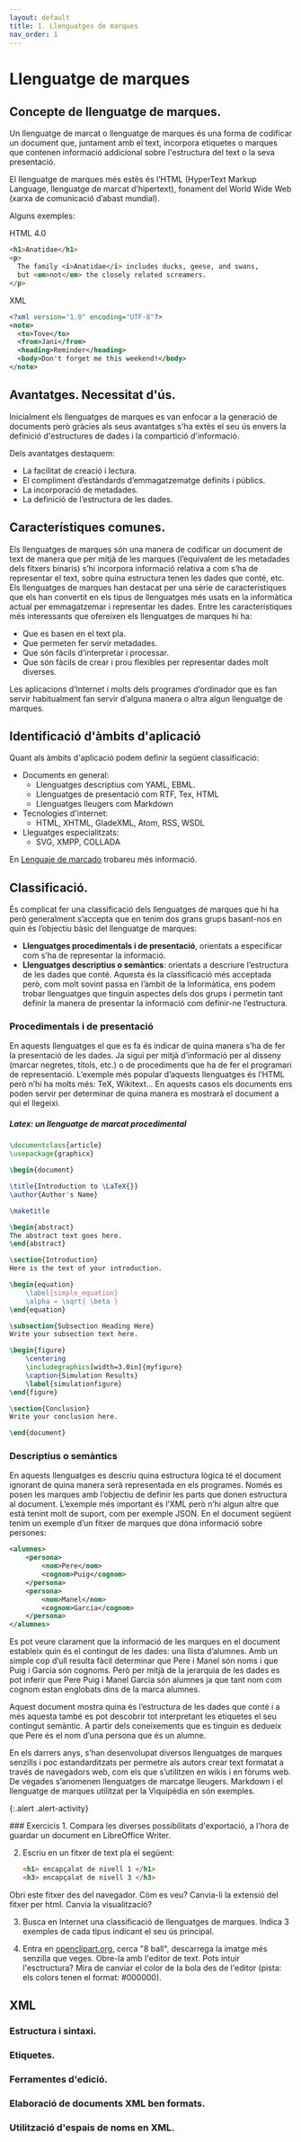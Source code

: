 ```yaml
---
layout: default
title: 1. Llenguatges de marques 
nav_order: 1
---
```

# Llenguatge de marques

## Concepte de llenguatge de marques.
Un llenguatge de marcat o llenguatge de marques és una forma de codificar un document que, juntament amb el text, 
incorpora etiquetes o marques que contenen informació addicional sobre l'estructura del text o la seva presentació.

El llenguatge de marques més estès és l’HTML (HyperText Markup Language, llenguatge de marcat d’hipertext), fonament del
 World Wide Web (xarxa de comunicació d’abast mundial).
 
Alguns exemples:
 
HTML 4.0
 ```html
 <h1>Anatidae</h1>
 <p>
   The family <i>Anatidae</i> includes ducks, geese, and swans,
   but <em>not</em> the closely related screamers.
 </p>
 ```
XML
```xml
<?xml version="1.0" encoding="UTF-8"?>
<note>
  <to>Tove</to>
  <from>Jani</from>
  <heading>Reminder</heading>
  <body>Don't forget me this weekend!</body>
</note> 
```
  
## Avantatges. Necessitat d'ús.

Inicialment els llenguatges de marques es van enfocar a la generació de documents però gràcies als seus avantatges
s'ha extès el seu ús envers la definició d'estructures de dades i la compartició d'informació. 

Dels avantatges destaquem:
* La facilitat de creació i lectura.
* El compliment d’estàndards d’emmagatzematge definits i públics.
* La incorporació de metadades.
* La definició de l’estructura de les dades.

## Característiques comunes.
Els llenguatges de marques són una manera de codificar un document de text
de manera que per mitjà de les marques (l’equivalent de les metadades dels
fitxers binaris) s’hi incorpora informació relativa a com s’ha de representar
el text, sobre quina estructura tenen les dades que conté, etc.
Els llenguatges de marques han destacat per una sèrie de característiques que els
han convertit en els tipus de llenguatges més usats en la informàtica actual per
emmagatzemar i representar les dades. Entre les característiques més interessants
que ofereixen els llenguatges de marques hi ha:
* Que es basen en el text pla.
* Que permeten fer servir metadades.
* Que són fàcils d’interpretar i processar.
* Que són fàcils de crear i prou flexibles per representar dades molt diverses.

Les aplicacions d’Internet i molts dels programes d’ordinador que es fan servir
habitualment fan servir d’alguna manera o altra algun llenguatge de marques.

## Identificació d'àmbits d'aplicació
Quant als àmbits d'aplicació podem definir la següent classificació:

* Documents en general:
  * Llenguatges descriptius com YAML, EBML.
  * Llenguatges de presentació com RTF, Tex, HTML
  * Llenguatges lleugers com Markdown
* Tecnologies d'internet:
  * HTML, XHTML, GladeXML, Atom, RSS, WSDL
* Lleguatges especialitzats:
  * SVG, XMPP, COLLADA 

En [Lenguaje de marcado](https://es.wikipedia.org/wiki/Lenguaje_de_marcado#Principales) trobareu més informació.

## Classificació.
 
És complicat fer una classificació dels llenguatges de marques que hi ha però
generalment s’accepta que en tenim dos grans grups basant-nos en quin és
l’objectiu bàsic del llenguatge de marques:

* **Llenguatges procedimentals i de presentació**, orientats a especificar com
s’ha de representar la informació.
* **Llenguatges descriptius o semàntics**: orientats a descriure l’estructura de
les dades que conté.
Aquesta és la classificació més acceptada però, com molt sovint passa en l’àmbit
de la Informàtica, ens podem trobar llenguatges que tinguin aspectes dels dos
grups i permetin tant definir la manera de presentar la informació com definir-ne
l’estructura.

### Procedimentals i de presentació
En aquests llenguatges el que es fa és indicar de quina manera s’ha de fer
la presentació de les dades. Ja sigui per mitjà d’informació per al disseny
(marcar negretes, títols, etc.) o de procediments que ha de fer el programari de
representació. L’exemple més popular d’aquests llenguatges és l’HTML però n’hi
ha molts més: TeX, Wikitext...
En aquests casos els documents ens poden servir per determinar de quina manera
es mostrarà el document a qui el llegeixi.

##### Latex: un llenguatge de marcat procedimental
```latex
\documentclass{article}
\usepackage{graphicx}

\begin{document}

\title{Introduction to \LaTeX{}}
\author{Author's Name}

\maketitle

\begin{abstract}
The abstract text goes here.
\end{abstract}

\section{Introduction}
Here is the text of your introduction.

\begin{equation}
    \label{simple_equation}
    \alpha = \sqrt{ \beta }
\end{equation}

\subsection{Subsection Heading Here}
Write your subsection text here.

\begin{figure}
    \centering
    \includegraphics[width=3.0in]{myfigure}
    \caption{Simulation Results}
    \label{simulationfigure}
\end{figure}

\section{Conclusion}
Write your conclusion here.

\end{document}
```

### Descriptius o semàntics
En aquests llenguatges es descriu quina estructura lògica té el document ignorant
de quina manera serà representada en els programes. Només es posen les marques
amb l’objectiu de definir les parts que donen estructura al document. L’exemple
més important és l’XML però n’hi algun altre que està tenint molt de suport, com
per exemple JSON.
En el document següent tenim un exemple d’un fitxer de marques que dóna
informació sobre persones:
```xml
<alumnes>
    <persona>
        <nom>Pere</nom>
        <cognom>Puig</cognom>
    </persona>
    <persona>
        <nom>Manel</nom>
        <cognom>Garcia</cognom>
    </persona>
</alumnes>
```
Es pot veure clarament que la informació de les marques en el document estableix
quin és el contingut de les dades: una llista d’alumnes. Amb un simple cop d’ull
resulta fàcil determinar que Pere i Manel són noms i que Puig i Garcia són
cognoms. Però per mitjà de la jerarquia de les dades es pot inferir que Pere Puig
i Manel Garcia són alumnes ja que tant nom com cognom estan englobats dins
de la marca alumnes.

Aquest document mostra quina és l’estructura de les dades que conté i a més
aquesta també es pot descobrir tot interpretant les etiquetes el seu contingut
semàntic. A partir dels coneixements que es tinguin es dedueix que Pere és el
nom d’una persona que és un alumne.

En els darrers anys, s’han desenvolupat diversos llenguatges de marques senzills i poc estandarditzats per permetre 
als autors crear text formatat a través de navegadors web, com els que s’utilitzen en wikis i en fòrums web. 
De vegades s’anomenen llenguatges de marcatge lleugers. Markdown i el llenguatge de marques utilitzat per la Viquipèdia
 en són exemples.

{:.alert .alert-activity}
<div markdown="1">
### Exercicis
1. Compara les diverses possibilitats d'exportació, a l'hora de guardar un document en LibreOffice Writer.

2. Escriu en un fitxer de text pla el següent:
	```html
	<h1> encapçalat de nivell 1 </h1>
	<h3> encapçalat de nivell 3 </h3>
	```
Obri este fitxer des del navegador. Còm es veu?
Canvia-li la extensió del fitxer per html. Canvia la visualització?

3. Busca en Internet una classificació de llenguatges de marques. Indica 3 exemples de cada tipus indicant el seu ús
principal.

4. Entra en [openclipart.org](https://openclipart.org), cerca "8 ball", descarrega la imatge més senzilla que veges. Obre-la amb l'editor de text.
Pots intuir l'esctructura? Mira de canviar el color de la bola des de l'editor (pista: els colors tenen el format: #000000).
</div>

## XML
### Estructura i sintaxi.
### Etiquetes.
### Ferramentes d'edició.
### Elaboració de documents XML ben formats.
### Utilització d'espais de noms en XML.
